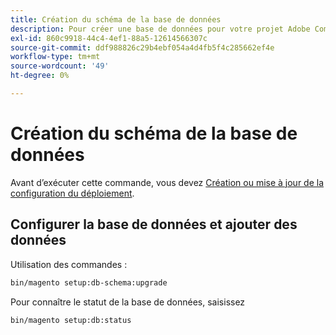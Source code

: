 ```yaml
---
title: Création du schéma de la base de données
description: Pour créer une base de données pour votre projet Adobe Commerce, procédez comme suit.
exl-id: 860c9918-44c4-4ef1-88a5-12614566307c
source-git-commit: ddf988826c29b4ebf054a4d4fb5f4c285662ef4e
workflow-type: tm+mt
source-wordcount: '49'
ht-degree: 0%

---
```


# Création du schéma de la base de données

Avant d’exécuter cette commande, vous devez [Création ou mise à jour de la configuration du déploiement](deployment.md).

## Configurer la base de données et ajouter des données

Utilisation des commandes :

```bash
bin/magento setup:db-schema:upgrade
```

Pour connaître le statut de la base de données, saisissez

```bash
bin/magento setup:db:status
```
